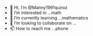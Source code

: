- 👋 Hi, I’m @Manny1991quiroz
- 👀 I’m interested in ...math
- 🌱 I’m currently learning ...mathematics
- 💞️ I’m looking to collaborate on ...
- 📫 How to reach me ...phone

<!---
Manny1991quiroz/Manny1991quiroz is a ✨ special ✨ repository because its `README.md` (this file) appears on your GitHub profile.
You can click the Preview link to take a look at your changes.
--->
